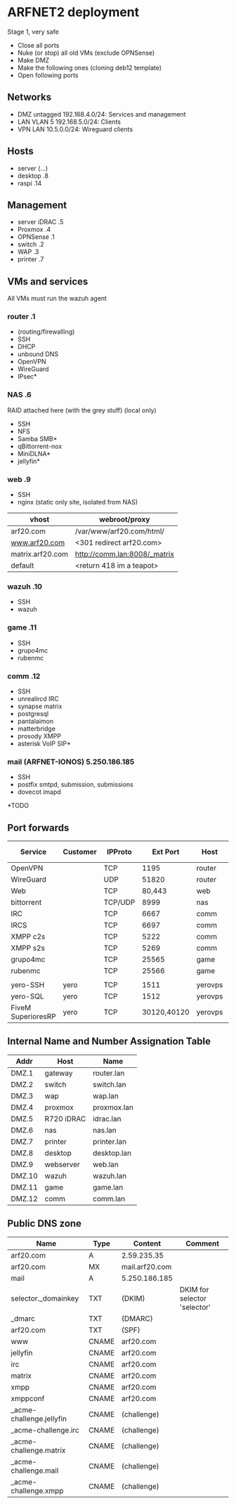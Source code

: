 # ARFNET2 deployment

Stage 1, very safe
 - Close all ports
 - Nuke (or stop) all old VMs (exclude OPNSense)
 - Make DMZ
 - Make the following ones (cloning deb12 template)
 - Open following ports

## Networks
 - DMZ untagged 192.168.4.0/24: Services and management
 - LAN VLAN 5   192.168.5.0/24: Clients
 - VPN LAN      10.5.0.0/24: Wireguard clients

## Hosts
 - server (...)
 - desktop .8
 - raspi .14

## Management
 - server iDRAC .5
 - Proxmox .4
 - OPNSense .1
 - switch .2
 - WAP .3
 - printer .7

## VMs and services
All VMs must run the wazuh agent

### router .1
 - (routing/firewalling)
 - SSH
 - DHCP
 - unbound DNS
 - OpenVPN
 - WireGuard
 - IPsec*

### NAS .6
RAID attached here (with the grey stuff) (local only)
 - SSH
 - NFS
 - Samba SMB*
 - qBittorrent-nox
 - MiniDLNA*
 - jellyfin*

### web .9
 - SSH
 - nginx (static only site, isolated from NAS)

| vhost | webroot/proxy |
|-------|---------------|
| arf20.com | /var/www/arf20.com/html/ |
| www.arf20.com | <301 redirect arf20.com> |
| matrix.arf20.com | http://comm.lan:8008/_matrix |
| default | <return 418 im a teapot> |

### wazuh .10
 - SSH
 - wazuh

### game .11
 - SSH
 - grupo4mc
 - rubenmc

### comm .12
 - SSH
 - unrealircd IRC
 - synapse matrix
 - postgresql
 - pantalaimon
 - matterbridge
 - prosody XMPP
 - asterisk VoIP SIP*

### mail (ARFNET-IONOS) 5.250.186.185
 - SSH
 - postfix smtpd, submission, submissions
 - dovecot imapd

*TODO

## Port forwards
 | Service | Customer | IPProto | Ext Port | Host | Re Port |
 |---------|----------|---------|----------|------|---------|
 | OpenVPN | | TCP | 1195 | router | |
 | WireGuard | | UDP | 51820 | router | |
 | Web     | | TCP | 80,443 | web | |
 | bittorrent | | TCP/UDP | 8999 | nas | |
 | IRC     | | TCP | 6667 | comm | |
 | IRCS    | | TCP | 6697 | comm | |
 | XMPP c2s| | TCP | 5222 | comm | |
 | XMPP s2s| | TCP | 5269 | comm | |
 | grupo4mc| | TCP | 25565 | game | |
 | rubenmc | | TCP | 25566 | game | |
 | | | | | | |
 | yero-SSH | yero | TCP | 1511 | yerovps | 22 | |
 | yero-SQL | yero | TCP | 1512 | yerovps | 3306 |
 | FiveM SuperioresRP | yero | TCP | 30120,40120 | yerovps | |

## Internal Name and Number Assignation Table
| Addr | Host | Name |
|------|------|------|
| DMZ.1 | gateway | router.lan |
| DMZ.2 | switch | switch.lan |
| DMZ.3 | wap | wap.lan |
| DMZ.4 | proxmox | proxmox.lan |
| DMZ.5 | R720 iDRAC | idrac.lan |
| DMZ.6 | nas | nas.lan |
| DMZ.7 | printer | printer.lan |
| DMZ.8 | desktop | desktop.lan |
| DMZ.9 | webserver | web.lan |
| DMZ.10 | wazuh | wazuh.lan |
| DMZ.11 | game | game.lan |
| DMZ.12 | comm | comm.lan |

## Public DNS zone
| Name | Type | Content | Comment |
|------|------|---------|---------|
| arf20.com | A | 2.59.235.35 | |
| arf20.com | MX | mail.arf20.com | |
| mail | A | 5.250.186.185 | |
| selector._domainkey | TXT | (DKIM) | DKIM for selector 'selector' |
| _dmarc | TXT | (DMARC) | |
| arf20.com | TXT | (SPF) | |
| www | CNAME | arf20.com |
| jellyfin | CNAME | arf20.com |
| irc | CNAME | arf20.com |
| matrix | CNAME | arf20.com |
| xmpp | CNAME | arf20.com |
| xmppconf | CNAME | arf20.com |
| _acme-challenge.jellyfin | CNAME | (challenge) | |
| _acme-challenge.irc | CNAME | (challenge) | |
| _acme-challenge.matrix | CNAME | (challenge) | |
| _acme-challenge.mail |  CNAME | (challenge) | |
| _acme-challenge.xmpp |  CNAME | (challenge) | |
